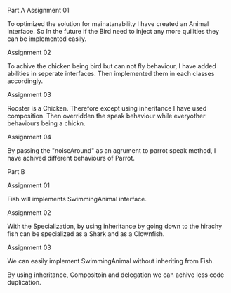 Part A
Assignment 01

To optimized the solution for mainatanability I have created an Animal interface.
So In the future if the Bird need to inject any more quilities they can be implemented easily.

Assignment 02

To achive the chicken being bird but can not fly behaviour, I have added abilities in seperate interfaces.
Then implemented them in each classes accordingly.

Assignment 03

Rooster is a Chicken. Therefore except using inheritance I have used composition.
Then overridden the speak behaviour while everyother behaviours being a chickn.

Assignment 04

By passing the "noiseAround" as an agrument to parrot speak method, I have achived  different behaviours 
of Parrot.

Part B

Assignment 01

Fish will implements SwimmingAnimal interface.

Assignment 02

With the Specialization, by using inheritance by going down to the hirachy  fish can be specialized as a Shark and as a Clownfish.

Assignment 03

We can easily implement SwimmingAnimal without inheriting from Fish.

By using inheritance, Compositoin and delegation we can achive less code duplication.


